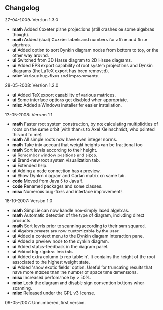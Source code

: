 ## Changelog ##

27-04-2009: Version 1.3.0

  * **math** Added Coxeter plane projections (still crashes on some algebras though).
  * **math** Added (dual) Coxeter labels and numbers for affine and finite algebras.
  * **ui** Added option to sort Dynkin diagram nodes from bottom to top, or the other way around.
  * **ui** Switched from 3D Hasse diagram to 2D Hasse diagrams.
  * **ui** Added EPS export capability of root system projections and Dynkin diagrams (the LaTeX export has been removed).
  * **misc** Various bug-fixes and improvements.

28-05-2008: Version 1.2.0

  * **ui** Added TeX export capability of various matrices.
  * **ui** Some interface options get disabled when appropriate.
  * **misc** Added a Windows installer for easier installation.

13-05-2008: Version 1.1

  * **math** Faster root system construction, by not calculating multiplicities of roots on the same orbit (with thanks to Axel Kleinschmidt, who pointed this out to me).
  * **math** All simple roots now have even integer norms.
  * **math** Take into account that weight heights can be fractional too.
  * **math** Sort levels according to their height.
  * **ui** Remember window positions and sizes.
  * **ui** Brand-new root system visualization tab.
  * **ui** Extended help.
  * **ui** Adding a node connection has a preview.
  * **ui** Show Dynkin diagram and Cartan matrix on same tab.
  * **code** Moved from Java 6 to Java 5.
  * **code** Renamed packages and some classes.
  * **misc** Numerous bug-fixes and interface improvements.

18-10-2007: Version 1.0

  * **math** SimpLie can now handle non-simply laced algebras.
  * **math** Automatic detection of the type of diagram, including direct products.
  * **math** Sort levels prior to scanning according to their sum squared.
  * **ui** Algebra presets are now customizable by the user.
  * **ui** Added a context menu to the Dynkin diagram interaction panel.
  * **ui** Added a preview node to the dynkin diagram.
  * **ui** Added status-feedback in the diagram panel.
  * **ui** Added big algebra-info tab.
  * **ui** Added extra column to rep table: h'. It contains the height of the root associated to the highest weight state.
  * **ui** Added 'show exotic fields' option. Useful for truncating results that have more indices than the number of space time dimensions.
  * **misc** Increased perfomance by > 50%.
  * **misc** Lock the diagram and disable sign convention buttons when scanning.
  * **misc** Released under the GPL v3 license.


09-05-2007: Unnumbered, first version.